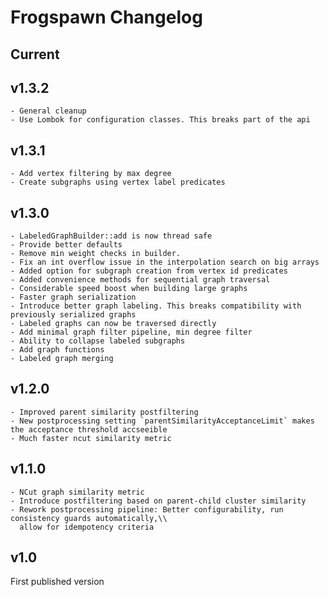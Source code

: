# Frogspawn Changelog

## Current

## v1.3.2

    - General cleanup
    - Use Lombok for configuration classes. This breaks part of the api

## v1.3.1

    - Add vertex filtering by max degree
    - Create subgraphs using vertex label predicates

## v1.3.0

    - LabeledGraphBuilder::add is now thread safe
    - Provide better defaults
    - Remove min weight checks in builder.
    - Fix an int overflow issue in the interpolation search on big arrays
    - Added option for subgraph creation from vertex id predicates
    - Added convenience methods for sequential graph traversal
    - Considerable speed boost when building large graphs
    - Faster graph serialization
    - Introduce better graph labeling. This breaks compatibility with previously serialized graphs
    - Labeled graphs can now be traversed directly
    - Add minimal graph filter pipeline, min degree filter
    - Ability to collapse labeled subgraphs
    - Add graph functions
    - Labeled graph merging
            
## v1.2.0

    - Improved parent similarity postfiltering
    - New postprocessing setting `parentSimilarityAcceptanceLimit` makes the acceptance threshold accseeible
    - Much faster ncut similarity metric

## v1.1.0

    - NCut graph similarity metric
    - Introduce postfiltering based on parent-child cluster similarity
    - Rework postprocessing pipeline: Better configurability, run consistency guards automatically,\\
      allow for idempotency criteria

## v1.0
First published version